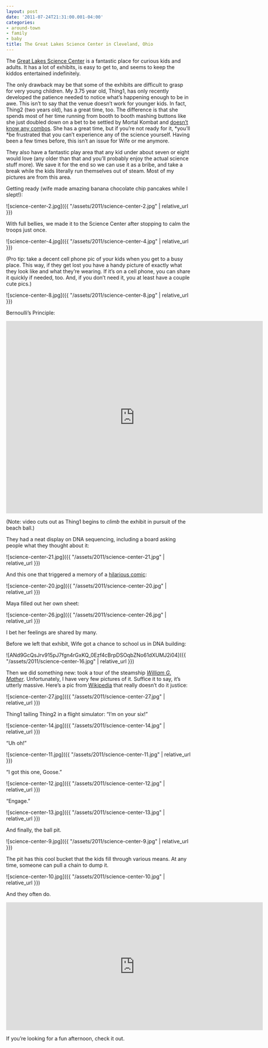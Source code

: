```yaml
---
layout: post
date: '2011-07-24T21:31:00.001-04:00'
categories:
- around-town
- family
- baby
title: The Great Lakes Science Center in Cleveland, Ohio
---
```


The [Great Lakes Science Center](http://www.glsc.org/) is a fantastic place for curious kids and adults. It has a lot of exhibits, is easy to get to, and seems to keep the kiddos entertained indefinitely. 

The only drawback may be that some of the exhibits are difficult to grasp for very young children. My 3.75 year old, Thing1, has only recently developed the patience needed to notice what’s happening enough to be in awe. This isn’t to say that the venue doesn’t work for younger kids. In fact, Thing2 (two years old), has a great time, too. The difference is that she spends most of her time running from booth to booth mashing buttons like she just doubled down on a bet to be settled by Mortal Kombat and [doesn’t know any combos](http://en.wikipedia.org/wiki/Eddy_Gordo#Other_appearances). She has a great time, but if you’re not ready for it, *you’ll *be frustrated that you can’t experience any of the science yourself. Having been a few times before, this isn’t an issue for Wife or me anymore.

They also have a fantastic play area that any kid under about seven or eight would love (any older than that and you’ll probably enjoy the actual science stuff more). We save it for the end so we can use it as a bribe, and take a break while the kids literally run themselves out of steam. Most of my pictures are from this area.

Getting ready (wife made amazing banana chocolate chip pancakes while I slept!):  

![science-center-2.jpg]({{ "/assets/2011/science-center-2.jpg" | relative_url }})  

With full bellies, we made it to the Science Center after stopping to calm the troops just once.   

![science-center-4.jpg]({{ "/assets/2011/science-center-4.jpg" | relative_url }})

(Pro tip: take a decent cell phone pic of your kids when you get to a busy place. This way, if they get lost you have a handy picture of exactly what they look like and what they’re wearing. If it’s on a cell phone, you can share it quickly if needed, too. And, if you don’t need it, you at least have a couple cute pics.)  

![science-center-8.jpg]({{ "/assets/2011/science-center-8.jpg" | relative_url }})  

Bernoulli’s Principle:  

<iframe width="700" height="525" src="https://www.youtube.com/embed/waMs2z5AL-M" title="Bernoulli&#39;s Principle - Floating ball at the Cleveland Science Center" frameborder="0" allow="accelerometer; autoplay; clipboard-write; encrypted-media; gyroscope; picture-in-picture; web-share" allowfullscreen></iframe>

(Note: video cuts out as Thing1 begins to *climb* the exhibit in pursuit of the beach ball.)

They had a neat display on DNA sequencing, including a board asking people what they thought about it:

![science-center-21.jpg]({{ "/assets/2011/science-center-21.jpg" | relative_url }})

And this one that triggered a memory of a [hilarious comic](http://hyperboleandahalf.blogspot.com/2010/04/alot-is-better-than-you-at-everything.html):

![science-center-20.jpg]({{ "/assets/2011/science-center-20.jpg" | relative_url }})    

Maya filled out her own sheet:  

![science-center-26.jpg]({{ "/assets/2011/science-center-26.jpg" | relative_url }})  

I bet her feelings are shared by many. 

Before we left that exhibit, Wife got a chance to school us in DNA building:  

![ANd9GcQsJrv915pJ7fgn4rGxKQ_0Ezf4cBrpDSOqbZNo61dXUMJ2i04]({{ "/assets/2011/science-center-16.jpg" | relative_url }})

Then we did something new: took a tour of the steamship [*William G. Mather*](http://www.glsc.org/mather_museum.php). Unfortunately, I have very few pictures of it. Suffice it to say, it’s utterly massive. Here’s a pic from [Wikipedia](http://en.wikipedia.org/wiki/Steamship_William_G._Mather_Maritime_Museum) that really doesn’t do it justice:

![science-center-27.jpg]({{ "/assets/2011/science-center-27.jpg" | relative_url }})  

Thing1 tailing Thing2 in a flight simulator: “I’m on your six!”

![science-center-14.jpg]({{ "/assets/2011/science-center-14.jpg" | relative_url }})

“Uh oh!”

![science-center-11.jpg]({{ "/assets/2011/science-center-11.jpg" | relative_url }})

“I got this one, Goose.”

![science-center-12.jpg]({{ "/assets/2011/science-center-12.jpg" | relative_url }})

“Engage.”

![science-center-13.jpg]({{ "/assets/2011/science-center-13.jpg" | relative_url }})

And finally, the ball pit.

![science-center-9.jpg]({{ "/assets/2011/science-center-9.jpg" | relative_url }})

The pit has this cool bucket that the kids fill through various means. At any time, someone can pull a chain to dump it.

![science-center-10.jpg]({{ "/assets/2011/science-center-10.jpg" | relative_url }})    

And they often do.  

<iframe width="700" height="349" src="https://www.youtube.com/embed/A9DcTuyPNVI" title="And They All Fall Down" frameborder="0" allow="accelerometer; autoplay; clipboard-write; encrypted-media; gyroscope; picture-in-picture; web-share" allowfullscreen></iframe>

If you’re looking for a fun afternoon, check it out.